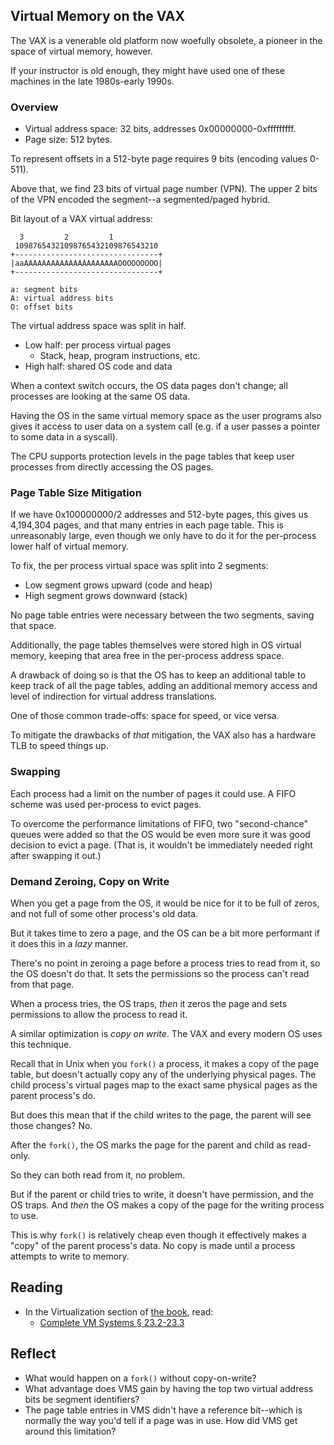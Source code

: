 <!-- Exploration 10.1: VAX/VMS Virtual Memory -->

## Virtual Memory on the VAX

The VAX is a venerable old platform now woefully obsolete, a pioneer in
the space of virtual memory, however.

If your instructor is old enough, they might have used one of these
machines in the late 1980s-early 1990s.

### Overview

* Virtual address space: 32 bits, addresses 0x00000000-0xfffffffff.
* Page size: 512 bytes.

To represent offsets in a 512-byte page requires 9 bits (encoding values
0-511).

Above that, we find 23 bits of virtual page number (VPN). The upper 2
bits of the VPN encoded the segment--a segmented/paged hybrid.

Bit layout of a VAX virtual address:

```
  3         2         1
 10987654321098765432109876543210
+--------------------------------+
|aaAAAAAAAAAAAAAAAAAAAAAOOOOOOOOO|
+--------------------------------+

a: segment bits
A: virtual address bits
O: offset bits
```

The virtual address space was split in half.

* Low half: per process virtual pages
  * Stack, heap, program instructions, etc.
* High half: shared OS code and data

When a context switch occurs, the OS data pages don't change; all
processes are looking at the same OS data.

Having the OS in the same virtual memory space as the user programs also
gives it access to user data on a system call (e.g. if a user passes a
pointer to some data in a syscall).

The CPU supports protection levels in the page tables that keep user
processes from directly accessing the OS pages.

### Page Table Size Mitigation

If we have 0x100000000/2 addresses and 512-byte pages, this gives us
4,194,304 pages, and that many entries in each page table. This is
unreasonably large, even though we only have to do it for the
per-process lower half of virtual memory.

To fix, the per process virtual space was split into 2 segments:

* Low segment grows upward (code and heap)
* High segment grows downward (stack)

No page table entries were necessary between the two segments, saving
that space.

Additionally, the page tables themselves were stored high in OS virtual
memory, keeping that area free in the per-process address space.

A drawback of doing so is that the OS has to keep an additional table to
keep track of all the page tables, adding an additional memory access
and level of indirection for virtual address translations.

One of those common trade-offs: space for speed, or vice versa.

To mitigate the drawbacks of _that_ mitigation, the VAX also has a
hardware TLB to speed things up.

### Swapping

Each process had a limit on the number of pages it could use. A FIFO
scheme was used per-process to evict pages.

To overcome the performance limitations of FIFO, two "second-chance"
queues were added so that the OS would be even more sure it was good
decision to evict a page. (That is, it wouldn't be immediately needed
right after swapping it out.)

### Demand Zeroing, Copy on Write

When you get a page from the OS, it would be nice for it to be full of
zeros, and not full of some other process's old data.

But it takes time to zero a page, and the OS can be a bit more
performant if it does this in a _lazy_ manner.

There's no point in zeroing a page before a process tries to read from
it, so the OS doesn't do that. It sets the permissions so the process
can't read from that page.

When a process tries, the OS traps, _then_ it zeros the page and sets
permissions to allow the process to read it.

A similar optimization is _copy on write_. The VAX and every modern OS
uses this technique.

Recall that in Unix when you `fork()` a process, it makes a copy of the
page table, but doesn't actually copy any of the underlying physical
pages. The child process's virtual pages map to the exact same physical
pages as the parent process's do.

But does this mean that if the child writes to the page, the parent will
see those changes? No.

After the `fork()`, the OS marks the page for the parent and child as
read-only.

So they can both read from it, no problem.

But if the parent or child tries to write, it doesn't have permission,
and the OS traps. And _then_ the OS makes a copy of the page for the
writing process to use.

This is why `fork()` is relatively cheap even though it effectively
makes a "copy" of the parent process's data. No copy is made until a
process attempts to write to memory.

## Reading

* In the Virtualization section of [the book](https://pages.cs.wisc.edu/~remzi/OSTEP/), read:
  * [Complete VM Systems § 23.2-23.3](https://pages.cs.wisc.edu/~remzi/OSTEP/vm-complete.pdf)

## Reflect

* What would happen on a `fork()` without copy-on-write?
* What advantage does VMS gain by having the top two virtual address
  bits be segment identifiers?
* The page table entries in VMS didn't have a reference bit--which is
  normally the way you'd tell if a page was in use. How did VMS get
  around this limitation?

